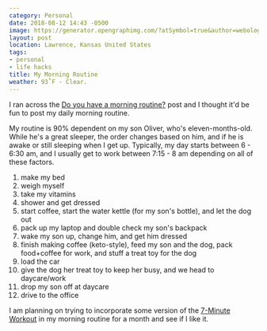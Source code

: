 ```yaml
---
category: Personal
date: 2018-08-12 14:43 -0500
image: https://generator.opengraphimg.com/?atSymbol=true&author=webology&authorSize=text-2xl&style=modern&tags=personal%2Clife+hacks&title=My+Morning+Routine
layout: post
location: Lawrence, Kansas United States
tags:
- personal
- life hacks
title: My Morning Routine
weather: 93˚F - Clear.
---
```


I ran across the [Do you have a morning routine?](https://dev.to/lukewestby/do-you-have-a-morning-routine-3j39) post and I thought it'd be fun to post my daily morning routine.

My routine is 90% dependent on my son Oliver, who's eleven-months-old. While he's a great sleeper, the order changes based on him, and if he is awake or still sleeping when I get up. Typically, my day starts between 6 - 6:30 am, and I usually get to work between 7:15 - 8 am depending on all of these factors.

1. make my bed
2. weigh myself
3. take my vitamins
4. shower and get dressed
5. start coffee, start the water kettle (for my son's bottle), and let the dog out
6. pack up my laptop and double check my son's backpack
7. wake my son up, change him, and get him dressed
8. finish making coffee (keto-style), feed my son and the dog, pack food+coffee for work, and stuff a treat toy for the dog
9. load the car
10. give the dog her treat toy to keep her busy, and we head to daycare/work
11. drop my son off at daycare
12. drive to the office

I am planning on trying to incorporate some version of the [7-Minute Workout](https://www.nytimes.com/interactive/projects/well/workouts/) in my morning routine for a month and see if I like it.
